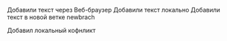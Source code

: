 Добавили текст через Веб-браузер
Добавили текст локально
Добавили текст в новой ветке newbrach

Добавил локальный кофнликт